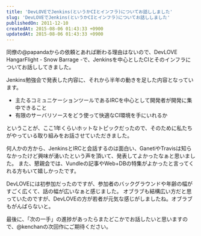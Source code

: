 ```yaml
---
title: 'DevLOVEでJenkins(というかCIとインフラ)についてお話ししました'
slug: 'DevLOVEでJenkins(というかCIとインフラ)についてお話ししました'
publishedOn: 2011-12-10
createdAt: 2015-08-06 01:43:33 +0900
updatedAt: 2015-08-06 01:43:33 +0900
---
```

同僚の@papandaからの依頼とあれば断わる理由はないので、DevLOVE HangarFlight - Snow Barrage -で、Jenkinsを中心としたCIとそのインフラについてお話ししてきました。

<script src="https://speakerdeck.com/embed/4ee30cf86acfaa00500046a8.js"></script>

Jenkins勉強会で発表した内容に、それから半年の動きを足した内容となっています。

- 主たるコミュニケーションツールであるIRCを中心として開発者が開発に集中できること
- 有限のサーバリソースをどう使って快適なCI環境を手にいれるか

ということが、ここ1年くらいホットなトピックだったので、そのために私たちがやっている取り組みをお話させていただきました。

何人かの方から、JenkinsとIRCと会話するのは面白い、GanetiやTravisは知らなかったけど興味が湧いたという声を頂いて、発表してよかったなぁと思いました。
また、懇親会では、Vundleの記事やWeb+DBの特集がよかったと言ってくれる方もいて嬉しかったです。

DevLOVEには初参加だったのですが、参加者のバックグラウンドや年齢の幅がすごく広くて、話の幅が広いなぁと感じました。
オブラブも結構広い方だと思っていたのですが、DevLOVEの方が若者が元気な感じがしましたね。オブラブもがんばらないと。

最後に、「次の一手」の進捗があったらまたどこかでお話したいと思いますので、@kenchanの次回作にご期待ください。
